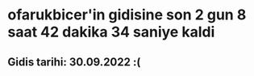 # ofarukbicer'in gidisine son 2 gun 8 saat 42 dakika 34 saniye kaldi

## Gidis tarihi: 30.09.2022 :(